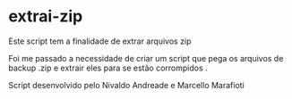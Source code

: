 # extrai-zip

Este script tem a finalidade de extrar arquivos zip

Foi me passado a necessidade de criar um script que
pega os arquivos de backup .zip e extrair eles para
se estão corrompidos . 

Script desenvolvido pelo Nivaldo Andreade e Marcello Marafioti


